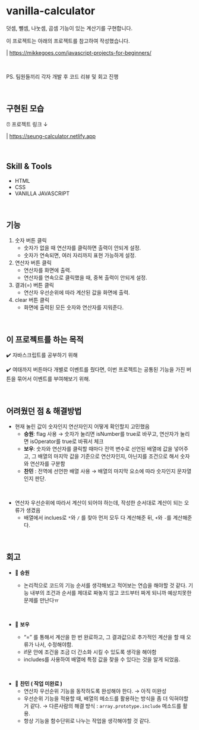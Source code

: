 # vanilla-calculator

덧셈, 뺄셈, 나눗셈, 곱셈 기능이 있는 계산기를 구현합니다.

이 프로젝트는 아래의 프로젝트를 참고하여 작성했습니다.

| https://mikkegoes.com/javascript-projects-for-beginners/

<br>

PS. 팀원들끼리 각자 개발 후 코드 리뷰 및 회고 진행

<br>

## 구현된 모습

⏰ 프로젝트 링크 ↓

| https://seung-calculator.netlify.app

<br>

## Skill & Tools

- HTML
- CSS
- VANILLA JAVASCRIPT

<br>

## 기능

1. 숫자 버튼 클릭
   - 숫자가 없을 때 연산자를 클릭하면 출력이 안되게 설정.
   - 숫자가 연속되면, 여러 자리까지 표현 가능하게 설정.
2. 연산자 버튼 클릭
   - 연산자를 화면에 출력.
   - 연산자를 연속으로 클릭했을 때, 중복 출력이 안되게 설정.
3. 결과(=) 버튼 클릭
   - 연산자 우선순위에 따라 계산된 값을 화면에 출력.
4. clear 버튼 클릭
   - 화면에 출력된 모든 숫자와 연산자를 지워준다.

<br>

## 이 프로젝트를 하는 목적

✔️ 자바스크립트를 공부하기 위해

✔️ 여태까지 버튼마다 개별로 이벤트를 줬다면, 이번 프로젝트는 공통된 기능을 가진 버튼을 묶어서 이벤트를 부여해보기 위해.

<br>

## 어려웠던 점 & 해결방법

- 현재 눌린 값이 숫자인지 연산자인지 어떻게 확인할지 고민했음
  - **승원**: flag 사용 → 숫자가 눌리면 isNumber를 true로 바꾸고, 연산자가 눌리면 isOperator를 true로 바꿔서 체크
  - **보우**: 숫자와 연산자를 클릭할 때마다 전역 변수로 선언된 배열에 값을 넣어주고, 그 배열의 마지막 값을 기준으로 연산자인지, 아닌지를 조건으로 해서 숫자와 연산자를 구분함
  - **찬민** : 전역에 선언한 배열 사용 → 배열의 마지막 요소에 따라 숫자인지 문자열인지 판단.

<br>

- 연산자 우선순위에 따라서 계산이 되어야 하는데, 작성한 순서대로 계산이 되는 오류가 생겼음
  - 배열에서 inclues로 `*`와 `/` 를 찾아 먼저 모두 다 계산해준 뒤, `+`와 `-`를 계산해준다.

<br>

## 회고

- 👻 **승원**

  - 논리적으로 코드의 기능 순서를 생각해보고 적어보는 연습을 해야할 것 같다.
    기능 내부의 조건과 순서를 제대로 짜놓지 않고 코드부터 짜게 되니까 예상치못한 문제를 만난다ㅠ

<br>

- 🤡 **보우**

  - “=” 를 통해서 계산을 한 번 완료하고, 그 결과값으로 추가적인 계산을 할 때 오류가 나서, 수정해야함.
  - if문 안에 조건을 조금 더 간소화 시킬 수 있도록 생각을 해야함
  - includes를 사용하여 배열에 특정 값을 찾을 수 있다는 것을 알게 되었음.

<br>

- 🙉 **찬민 ( 작업 미완료 )**
  - 연산자 우선순위 기능을 동작하도록 완성해야 한다. → 아직 미완성
  - 우선순위 기능을 적용할 때, 배열의 메소드를 활용하는 방식을 좀 더 익혀야할 거 같다.
    → 다른사람의 해결 방식 : `array.prototype.include` 메소드를 활용.
  - 항상 기능을 함수단위로 나누는 작업을 생각해야할 것 같다.
